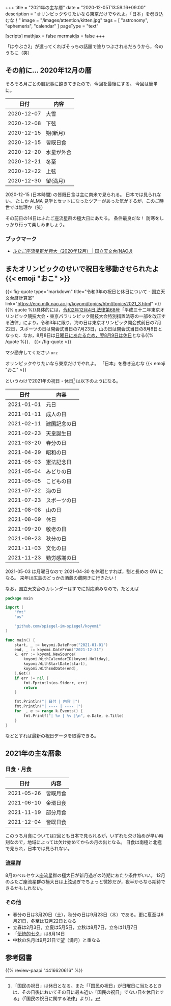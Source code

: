 +++
title = "2021年の主な暦"
date =  "2020-12-05T13:59:16+09:00"
description = "オリンピックやりたいなら東京だけでやれよ。「日本」を巻き込むな！"
image = "/images/attention/kitten.jpg"
tags = [ "astronomy", "ephemeris", "calendar" ]
pageType = "text"

[scripts]
  mathjax = false
  mermaidjs = false
+++

「はやぶさ2」が還ってくればそっちの話題で塗りつぶされるだろうから，今のうちに（笑）

## その前に... 2020年12月の暦

そろそろ月ごとの暦記事に飽きてきたので，今回を最後にする。
今回は簡単に。

| 日付       | 内容       |
| ---------- | ---------- |
| 2020-12-07 | 大雪       |
| 2020-12-08 | 下弦       |
| 2020-12-15 | 朔(新月)   |
| 2020-12-15 | 皆既日食   |
| 2020-12-20 | 水星が外合 |
| 2020-12-21 | 冬至       |
| 2020-12-22 | 上弦       |
| 2020-12-30 | 望(満月)   |

2020-12-15 (日本時間) の皆既日食は主に南米で見られる。
日本では見られない。
たしか ALMA 見学とセットになったツアーがあった気がするが，このご時世では無理か（笑）

その前日の14日はふたご座流星群の極大日にあたる。
条件最良だな！ 防寒をしっかり行って楽しみましょう。

### ブックマーク

- [ふたご座流星群が極大（2020年12月） | 国立天文台(NAOJ)](https://www.nao.ac.jp/astro/sky/2020/12-topics01.html)

## またオリンピックのせいで祝日を移動させられたよ {{< emoji "おこ" >}}

{{< fig-quote type="markdown" title="令和3年の祝日と休日について - 国立天文台暦計算室" link="https://eco.mtk.nao.ac.jp/koyomi/topics/html/topics2021_3.html" >}}
{{% quote %}}具体的には，[令和2年12月4日 法律第68号](https://eco.mtk.nao.ac.jp/koyomi/wiki/CEF2BBCB2FCCC0BCA3B0CAB9DFA4CEB5D9C6FC.html#olympic2021)「平成三十二年東京オリンピック競技大会・東京パラリンピック競技大会特別措置法等の一部を改正する法律」により，令和3年に限り，海の日は東京オリンピック開会式前日の7月22日，スポーツの日は開会式当日の7月23日，山の日は閉会式当日の8月8日となった．なお，8月8日は[日曜日にあたるため，翌8月9日は休日](https://eco.mtk.nao.ac.jp/koyomi/faq/holiday.html#holiday3)となる{{% /quote %}}．
{{< /fig-quote >}}

マジ勘弁してください `orz`

オリンピックやりたいなら東京だけでやれよ。
「日本」を巻き込むな {{< emoji "おこ" >}}

というわけで2021年の祝日・休日[^hd1] は以下のようになる。

[^hd1]: 「国民の祝日」は休日となる。また「「国民の祝日」が日曜日に当たるときは、その日後においてその日に最も近い「国民の祝日」でない日を休日とする」（「国民の祝日に関する法律」より）。

| 日付       | 内容         |
| ---------- | ------------ |
| 2021-01-01 | 元日         |
| 2021-01-11 | 成人の日     |
| 2021-02-11 | 建国記念の日 |
| 2021-02-23 | 天皇誕生日   |
| 2021-03-20 | 春分の日     |
| 2021-04-29 | 昭和の日     |
| 2021-05-03 | 憲法記念日   |
| 2021-05-04 | みどりの日   |
| 2021-05-05 | こどもの日   |
| 2021-07-22 | 海の日       |
| 2021-07-23 | スポーツの日 |
| 2021-08-08 | 山の日       |
| 2021-08-09 | 休日         |
| 2021-09-20 | 敬老の日     |
| 2021-09-23 | 秋分の日     |
| 2021-11-03 | 文化の日     |
| 2021-11-23 | 勤労感謝の日 |

2021-05-03 は月曜日なので 2021-04-30 を休暇とすれば，割と長めの GW になる。
来年は広島のどっかの酒蔵の蔵開きに行きたい！

なお，国立天文台のカレンダーはすでに対応済みなので，たとえば

```go
package main

import (
    "fmt"
    "os"

    "github.com/spiegel-im-spiegel/koyomi"
)

func main() {
    start, _ := koyomi.DateFrom("2021-01-01")
    end, _ := koyomi.DateFrom("2021-12-31")
    k, err := koyomi.NewSource(
        koyomi.WithCalendarID(koyomi.Holiday),
        koyomi.WithStartDate(start),
        koyomi.WithEndDate(end),
    ).Get()
    if err != nil {
        fmt.Fprintln(os.Stderr, err)
        return
    }

    fmt.Println("| 日付 | 内容 |")
    fmt.Println("| ---- | ---- |")
    for _, e := range k.Events() {
        fmt.Printf("| %v | %v |\n", e.Date, e.Title)
    }
}
```

などとすれば最新の祝日データを取得できる。

## 2021年の主な暦象

### 日食・月食

| 日付       | 内容     |
| ---------- | -------- |
| 2021-05-26 | 皆既月食 |
| 2021-06-10 | 金環日食 |
| 2021-11-19 | 部分月食 |
| 2021-12-04 | 皆既日食 |

このうち月食については2回とも日本で見られるが，いずれも欠け始めが早い時刻なので，地域によっては欠け始めてからの月の出となる。
日食は南極と北極で見られ，日本では見られない。

### 流星群

8月のペルセウス座流星群の極大日が新月過ぎの時期にあたり条件がいい。
12月のふたご座流星群の極大日は上弦過ぎでちょっと微妙だが，夜半からなら期待できるかもしれない。

### その他

- 春分の日は3月20日（土），秋分の日は9月23日（木）である。更に夏至は6月21日，冬至は12月22日となる
- 立春は2月3日，立夏は5月5日，立秋は8月7日，立冬は11月7日
- 「[伝統的七夕](https://www.nao.ac.jp/faq/a0310.html "質問3-10）伝統的七夕について教えて | 国立天文台")」は8月14日
- 中秋の名月は9月21日で望（満月）と重なる

## 参考図書

{{% review-paapi "4416620616" %}} <!-- 天文年鑑 2021年版 -->
